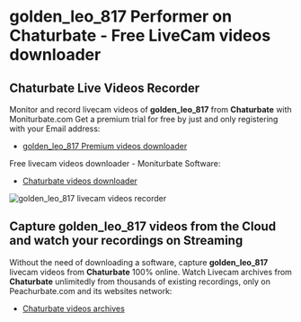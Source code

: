 # golden_leo_817 Performer on Chaturbate - Free LiveCam videos downloader

## Chaturbate Live Videos Recorder

Monitor and record livecam videos of **golden_leo_817** from **Chaturbate** with Moniturbate.com
Get a premium trial for free by just and only registering with your Email address:
* [golden_leo_817 Premium videos downloader](https://moniturbate.com/request-demo-licence-key.html)

Free livecam videos downloader - Moniturbate Software:
* [Chaturbate videos downloader](https://moniturbate.com/moniturbate-download-software.html)

![golden_leo_817 livecam videos recorder](https://peachurnet.com/templates/moniturbate-software.png)


## Capture golden_leo_817 videos from the Cloud and watch your recordings on Streaming

Without the need of downloading a software, capture **golden_leo_817** livecam videos from **Chaturbate** 100% online.
Watch Livecam archives from **Chaturbate** unlimitedly from thousands of existing recordings, only on Peachurbate.com and its websites network:
* [Chaturbate videos archives](https://peachurnet.com/)